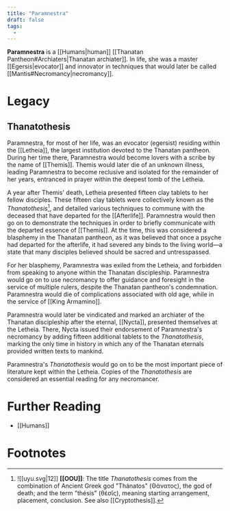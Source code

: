 ```yaml
---
title: "Paramnestra"
draft: false
tags:
  - 
---
```


**Paramnestra** is a [[Humans|human]] [[Thanatan Pantheon#Archiaters|Thanatan archiater]]. In life, she was a master [[Egersis|evocator]] and innovator in techniques that would later be called [[Mantis#Necromancy|necromancy]]. 

# Legacy

## Thanatothesis
Paramnestra, for most of her life, was an evocator (egersist) residing within the [[Letheia]], the largest institution devoted to the Thanatan pantheon. During her time there, Paramnestra would become lovers with a scribe by the name of [[Themis]]. Themis would later die of an unknown illness, leading Paramnestra to become reclusive and isolated for the remainder of her years, entranced in prayer within the deepest tomb of the Letheia.

A year after Themis' death, Letheia presented fifteen clay tablets to her fellow disciples. These fifteen clay tablets were collectively known as the *Thanatothesis*[^thano], and detailed various techniques to commune with the deceased that have departed for the [[Afterlife]]. Paramnestra would then go on to demonstrate the techniques in order to briefly communicate with the departed essence of [[Themis]]. At the time, this was considered a blasphemy in the Thanatan pantheon, as it was believed that once a psyche had departed for the afterlife, it had severed any binds to the living world—a state that many disciples believed should be sacred and untresspassed. 

For her blasphemy, Paramnestra was exiled from the Letheia, and forbidden from speaking to anyone within the Thanatan discipleship. Paramnestra would go on to use necromancy to offer guidance and foresight in the service of multiple rulers, despite the Thanatan pantheon's condemnation. Paramnestra would die of complications associated with old age, while in the service of [[King Armamino]].

Paramnestra would later be vindicated and marked an archiater of the Thanatan discipleship after the eternal, [[Nycta]], presented themselves at the Letheia. There, Nycta issued their endorsement of Paramnestra's necromancy by adding fifteen additional tablets to the *Thanatothesis*, marking the only time in history in which any of the Thanatan eternals provided written texts to mankind.

Paramnestra's *Thanatothesis* would go on to be the most important piece of literature kept within the Letheia. Copies of the *Thanatothesis* are considered an essential reading for any necromancer.

# Further Reading
- [[Humans]]

# Footnotes
[^thano]: ![[uyu.svg|12]] **[[OOU]]**: The title *Thanatothesis* comes from the combination of Ancient Greek god "Thánatos" (Θάνατος), the god of death; and the term "thésis" (θέσῐς), meaning starting arrangement, placement, conclusion. See also [[Cryptothesis]].

